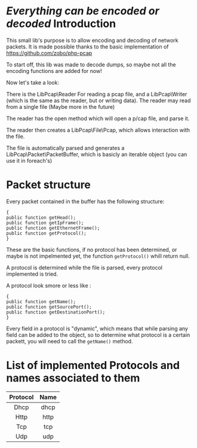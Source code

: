 *Everything can be encoded or decoded*
Introduction
==
This small lib's purpose is to allow encoding and decoding of network packets.
It is made possible thanks to the basic implementation of https://github.com/zobo/php-pcap

To start off, this lib was made to decode dumps, so maybe not all the encoding functions are added for now!

Now let's take a look:

There is the LibPcap\Reader For reading a pcap file, and a LibPcap\Writer (which is the same as the reader, but or writing data).
The reader may read from a single file (Maybe more in the future)

The reader has the open method which will open a p/cap file, and parse it.

The reader then creates a LibPcap\File\Pcap, which allows interaction with the file.

The file is automatically parsed and generates a LibPcap\Packet\PacketBuffer, which is basicly an iterable object (you can use it in foreach's)


Packet structure
==
Every packet contained in the buffer has the following structure:

```
{
public function getHead();
public function getIpFrame();
public function getEthernetFrame();
public function getProtocol();
}
```

These are the basic functions, if no protocol has been determined, or maybe is not impelmented yet, the function `` getProtocol() `` whill return null.

A protocol is determined while the file is parsed, every protocol implemented is tried.

A protocol look smore or less like :

```
{
public function getName();
public function getSourcePort();
public function getDestinationPort();
}
```

Every field in a protocol is "dynamic", which means that while parsing any field can be added to the object, so to determine what protocol is a certain packett, you will need to call the ``getName()`` method.

List of implemented Protocols and names associated to them
==

| Protocol            | Name            |
| :-----------------: | :-------------: |
|  Dhcp               | dhcp            |
|  Http               | http            |
|  Tcp                | tcp             |
|  Udp                | udp             |
